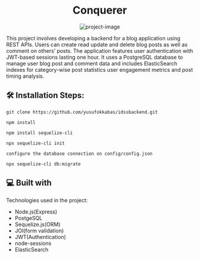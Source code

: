 <h1 align="center" id="title">Conquerer</h1>

<p align="center"><img src="https://socialify.git.ci/yusufokkabas/conquerer/image?language=1&amp;owner=1&amp;name=1&amp;&amp;theme=Dark" alt="project-image"></p>

<p id="description">This project involves developing a backend for a blog application using REST APIs. Users can create read update and delete blog posts as well as comment on others’ posts. The application features user authentication with JWT-based sessions lasting one hour. It uses a PostgreSQL database to manage user blog post and comment data and includes ElasticSearch indexes for category-wise post statistics user engagement metrics and post timing analysis.</p>

<h2>🛠️ Installation Steps:</h2>

```
git clone https://github.com/yusufokkabas/idssbackend.git
```

```
npm install
```

```
npm install sequelize-cli
```

```
npx sequelize-cli init
```

```
configure the database connection on config/config.json
```

```
npx sequelize-cli db:migrate
```

  
  
<h2>💻 Built with</h2>

Technologies used in the project:

*   Node.js(Express)
*   PostgeSQL
*   Sequelize.js(ORM)
*   JOI(form validation)
*   JWT(Authentication)
*   node-sessions
*   ElasticSearch
